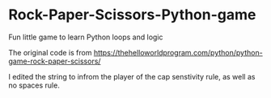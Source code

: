 # Rock-Paper-Scissors-Python-game
Fun little game to learn Python loops and logic

The original code is from https://thehelloworldprogram.com/python/python-game-rock-paper-scissors/

I edited the string to infrom the player of the cap senstivity rule, as well as no spaces rule.
